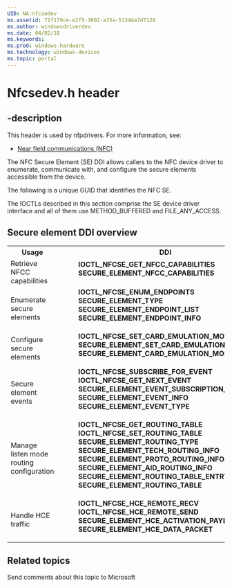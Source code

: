 ```yaml
---
UID: NA:nfcsedev
ms.assetid: 71f179ce-e2f5-3602-a35a-5134da7d7128
ms.author: windowsdriverdev
ms.date: 04/02/18
ms.keywords: 
ms.prod: windows-hardware
ms.technology: windows-devices
ms.topic: portal
---
```


# Nfcsedev.h header


## -description


This header is used by nfpdrivers. For more information, see:

- [Near field communications (NFC)](../_nfpdrivers/index.md)

The NFC Secure Element (SE) DDI allows callers to the NFC device driver to enumerate, communicate with, and configure the secure elements accessible from the device. 

The following is a unique GUID that identifies the NFC SE.

The IOCTLs described in this section comprise the SE device driver interface and all of them use METHOD_BUFFERED and FILE_ANY_ACCESS.

## Secure element DDI overview

<table>
<tr>
<th>Usage</th>
<th>DDI</th>
</tr>
<tr>
<td>Retrieve NFCC capabilities</td>
<td>
<dl>
<dd>
<mshelp:link tabindex="0" keywords="nfpdrivers.ioctl_nfcse_get_nfcc_capabilities"><b>IOCTL_NFCSE_GET_NFCC_CAPABILITIES</b></mshelp:link>
</dd>
<dd>
<mshelp:link tabindex="0" keywords="nfpdrivers._secure_element_nfcc_capabilities"><b>SECURE_ELEMENT_NFCC_CAPABILITIES</b></mshelp:link>
</dd>
</dl>
</td>
</tr>
<tr>
<td>Enumerate secure elements</td>
<td>
<dl>
<dd>
<mshelp:link tabindex="0" keywords="nfpdrivers.ioctl_nfcse_enum_endpoints"><b>IOCTL_NFCSE_ENUM_ENDPOINTS</b></mshelp:link>
</dd>
<dd>
<mshelp:link tabindex="0" keywords="nfpdrivers._secure_element_type"><b>SECURE_ELEMENT_TYPE</b></mshelp:link>
</dd>
<dd>
<mshelp:link tabindex="0" keywords="nfpdrivers._secure_element_endpoint_list"><b>SECURE_ELEMENT_ENDPOINT_LIST</b></mshelp:link>
</dd>
<dd>
<mshelp:link tabindex="0" keywords="nfpdrivers._secure_element_endpoint_info"><b>SECURE_ELEMENT_ENDPOINT_INFO</b></mshelp:link>
</dd>
</dl>
</td>
</tr>
<tr>
<td>Configure secure elements</td>
<td>
<dl>
<dd>
<mshelp:link tabindex="0" keywords="nfpdrivers.ioctl_nfcse_set_card_emulation_mode"><b>IOCTL_NFCSE_SET_CARD_EMULATION_MODE</b></mshelp:link>
</dd>
<dd>
<mshelp:link tabindex="0" keywords="nfpdrivers.secure_element_set_card_emulation_mode_info"><b>SECURE_ELEMENT_SET_CARD_EMULATION_MODE_INFO</b></mshelp:link>
</dd>
<dd>
<mshelp:link tabindex="0" keywords="nfpdrivers.secure_element_set_card_emulation_mode"><b>SECURE_ELEMENT_CARD_EMULATION_MODE</b></mshelp:link>
</dd>
<dd></dd>
</dl>
</td>
</tr>
<tr>
<td>Secure element events</td>
<td>
<dl>
<dd>
<mshelp:link tabindex="0" keywords="nfpdrivers.ioctl_nfcse_subscribe_for_event"><b>IOCTL_NFCSE_SUBSCRIBE_FOR_EVENT</b></mshelp:link>
</dd>
<dd>
<mshelp:link tabindex="0" keywords="nfpdrivers.ioctl_nfcse_get_next_event"><b>IOCTL_NFCSE_GET_NEXT_EVENT</b></mshelp:link>
</dd>
<dd>
<mshelp:link tabindex="0" keywords="nfpdrivers.secure_element_event_subscription_info"><b>SECURE_ELEMENT_EVENT_SUBSCRIPTION_INFO</b></mshelp:link>
</dd>
<dd>
<mshelp:link tabindex="0" keywords="nfpdrivers.secure_element_event_info"><b>SECURE_ELEMENT_EVENT_INFO</b></mshelp:link>
</dd>
<dd>
<mshelp:link tabindex="0" keywords="nfpdrivers._secure_element_event_type"><b>SECURE_ELEMENT_EVENT_TYPE</b></mshelp:link>
</dd>
</dl>
</td>
</tr>
<tr>
<td>Manage listen mode routing configuration</td>
<td>
<dl>
<dd>
<mshelp:link tabindex="0" keywords="nfpdrivers.ioctl_nfcse_get_routing_table"><b>IOCTL_NFCSE_GET_ROUTING_TABLE</b></mshelp:link>
</dd>
<dd>
<mshelp:link tabindex="0" keywords="nfpdrivers.ioctl_nfcse_set_routing_table"><b>IOCTL_NFCSE_SET_ROUTING_TABLE</b></mshelp:link>
</dd>
<dd>
<mshelp:link tabindex="0" keywords="nfpdrivers._secure_element_routing_type"><b>SECURE_ELEMENT_ROUTING_TYPE</b></mshelp:link>
</dd>
<dd>
<mshelp:link tabindex="0" keywords="nfpdrivers._secure_element_tech_routing_info"><b>SECURE_ELEMENT_TECH_ROUTING_INFO</b></mshelp:link>
</dd>
<dd>
<mshelp:link tabindex="0" keywords="nfpdrivers._secure_element_proto_routing_info"><b>SECURE_ELEMENT_PROTO_ROUTING_INFO</b></mshelp:link>
</dd>
<dd>
<mshelp:link tabindex="0" keywords="nfpdrivers._secure_element_aid_routing_info"><b>SECURE_ELEMENT_AID_ROUTING_INFO</b></mshelp:link>
</dd>
<dd>
<mshelp:link tabindex="0" keywords="nfpdrivers._secure_element_routing_table_entry"><b>SECURE_ELEMENT_ROUTING_TABLE_ENTRY</b></mshelp:link>
</dd>
<dd>
<mshelp:link tabindex="0" keywords="nfpdrivers._secure_element_routing_table"><b>SECURE_ELEMENT_ROUTING_TABLE</b></mshelp:link>
</dd>
</dl>
</td>
</tr>
<tr>
<td>Handle HCE traffic</td>
<td>
<dl>
<dd>
<mshelp:link tabindex="0" keywords="nfpdrivers.ioctl_nfcse_hce_remote_recv"><b>IOCTL_NFCSE_HCE_REMOTE_RECV</b></mshelp:link>
</dd>
<dd>
<mshelp:link tabindex="0" keywords="nfpdrivers.ioctl_nfcse_hce_remote_send"><b>IOCTL_NFCSE_HCE_REMOTE_SEND</b></mshelp:link>
</dd>
<dd>
<mshelp:link tabindex="0" keywords="nfpdrivers.secure_element_hce_activation_payload"><b>SECURE_ELEMENT_HCE_ACTIVATION_PAYLOAD</b></mshelp:link>
</dd>
<dd>
<mshelp:link tabindex="0" keywords="nfpdrivers._secure_element_hce_data_packet"><b>SECURE_ELEMENT_HCE_DATA_PACKET</b></mshelp:link>
</dd>
</dl>
</td>
</tr>
</table>

## Related topics

Send comments about this topic to Microsoft


